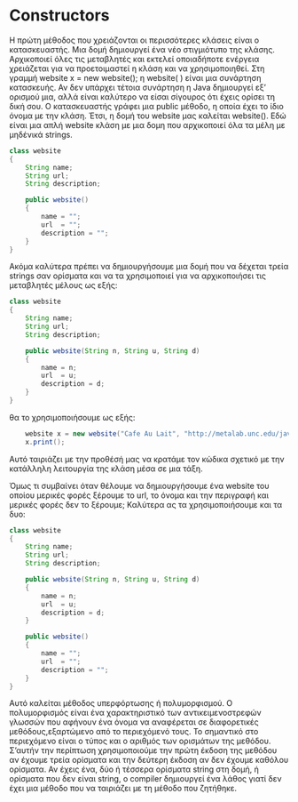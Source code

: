# Constructors
Η πρώτη μέθοδος που χρειάζονται οι περισσότερες κλάσεις είναι ο κατασκευαστής. Μια δομή δημιουργεί ένα νέο στιγμιότυπο της κλάσης. Αρχικοποιεί όλες τις μεταβλητές και εκτελεί οποιαδήποτε ενέργεια χρειάζεται για να προετοιμαστεί η κλάση και να χρησιμοποιηθεί. Στη γραμμή website x = new website(); η website( ) είναι μια συνάρτηση κατασκευής. Αν δεν υπάρχει τέτοια συνάρτηση η Java δημιουργεί εξ’ ορισμού μια, αλλά είναι καλύτερο να είσαι σίγουρος ότι έχεις ορίσει τη δική σου. Ο κατασκευαστής γράφει μια public μέθοδο, η οποία έχει το ίδιο όνομα με την κλάση. Έτσι, η δομή του website μας καλείται website(). Εδώ είναι μια απλή website κλάση με μια δομη που αρχικοποιεί όλα τα μέλη με μηδένικά strings.

```java
class website 
{
    String name;
    String url;
    String description;

    public website() 
    {
        name = ""; 
        url  = "";
        description = "";
    }
}
```

Ακόμα καλύτερα πρέπει να δημιουργήσουμε μια δομή που να δέχεται τρεία strings σαν ορίσματα και να τα χρησιμοποιεί για να αρχικοποιήσει τις μεταβλητές μέλους ως εξής:

```java
class website 
{
    String name;
    String url;
    String description;

    public website(String n, String u, String d) 
    {
        name = n; 
        url  = u;
        description = d;
    }
}
```

θα το χρησιμοποιήσουμε ως εξής:

```java
    website x = new website("Cafe Au Lait", "http://metalab.unc.edu/javafaq/", "Really cool!");
    x.print();
```

Αυτό ταιριάζει με την προθέσή μας να κρατάμε τον κώδικα σχετικό με την κατάλληλη λειτουργία της κλάση μέσα σε μια τάξη.

Όμως τι συμβαίνει όταν θέλουμε να δημιουργήσουμε ένα website του οποίου μερικές φορές ξέρουμε το url, το όνομα και την περιγραφή και μερικές φορές δεν το ξέρουμε; Καλύτερα ας τα χρησιμοποιήσουμε και τα δυο:

```java
class website 
{
    String name;
    String url;
    String description;

    public website(String n, String u, String d) 
    {
        name = n; 
        url  = u;
        description = d;
    }

    public website() 
    {
        name = ""; 
        url  = "";
        description = "";
    }
}
```

Αυτό καλείται μέθοδος υπερφόρτωσης ή πολυμορφισμού. Ο πολυμορφισμός είναι ένα χαρακτηριστικό των αντικειμενοστρεφών γλωσσών που αφήνουν ένα όνομα να αναφέρεται σε διαφορετικές μεθόδους,εξαρτώμενο από το περιεχόμενό τους. Το σημαντικό στο περιεχόμενο είναι ο τύπος και ο αριθμός των ορισμάτων της μεθόδου. Σ’αυτήν την περίπτωση χρησιμοποιούμε την πρώτη έκδοση της μεθόδου αν έχουμε τρεία ορίσματα και την δεύτερη έκδοση αν δεν έχουμε καθόλου ορίσματα. Αν έχεις ένα, δύο ή τέσσερα ορίσματα string στη δομή, ή ορίσματα που δεν είναι string, ο compiler δημιουργεί ένα λάθος γιατί δεν έχει μια μέθοδο που να ταιριάζει με τη μέθοδο που ζητήθηκε.

 
